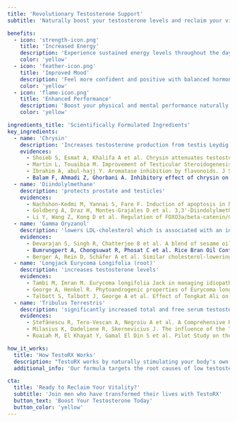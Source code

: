 ```yaml
---
title: 'Revolutionary Testosterone Support'
subtitle: 'Naturally boost your testosterone levels and reclaim your vitality'

benefits:
  - icon: 'strength-icon.png'
    title: 'Increased Energy'
    description: 'Experience sustained energy levels throughout the day'
    color: 'yellow'
  - icon: 'feather-icon.png'
    title: 'Improved Mood'
    description: 'Feel more confident and positive with balanced hormones'
    color: 'yellow'
  - icon: 'flame-icon.png'
    title: 'Enhanced Performance'
    description: 'Boost your physical and mental performance naturally'
    color: 'yellow'

ingredients_title: 'Scientifically Formulated Ingredients'
key_ingredients:
  - name: 'Chrysin'
    description: 'Increases testosterone production from testis Leydig cells and inhibits aromatase which converts testosterone to progesterone.'
    evidences:
      - Shoieb S, Esmat A, Khalifa A et al. Chrysin attenuates testosterone-induced benign prostate hyperplasia in rats. Food Chem Toxicol. 2018. 111:650- 659.
      - Martin L, Touaibia M. Improvement of Testicular Steroidogenesis Using Flavonoids and Isoflavonoids for Prevention of Late-Onset Male Hypogonadism. Antioxidants (Basel). 2020. 9(3):237.
      - Ibrahim A, abul-hajj Y. Aromatase inhibition by flavonoids. J Steroid Biochem Mol Biol. 1990. 37:257-60.
      - Balam F, Ahmadi Z, Ghorbani A. Inhibitory effect of chrysin on estrogen biosynthesis by suppression of enzyme aromatase (CYP19): A systematic review. Heliyon. 2020. 6.e03557.
  - name: 'Diindolylmethane'
    description: 'protects prostate and testicles'
    evidences:
      - Nachshon-Kedmi M, Yannai S, Fare F. Induction of apoptosis in human prostate cancer cell line, PC3, by 3,3'-diindolylmethane through the mitochondrial pathway. Br J Cancer. 2004. 91:1358-63.
      - Goldberg A, Draz H, Montes-Grajales D et al. 3,3'-Diindolylmethane (DIM) and its ring-substituted halogenated analogs (ring-DIMs) induce differential mechanisms of survival and death in androgen-dependent and -independent prostate cancer cells. Genes Cancer. 2015. 6(5-6):265- 280.
      - Li Y, Wang Z, Kong D et al. Regulation of FOXO3a/beta-catenin/GSK-3beta signaling by 3,3'-diindolylmethane contributes to inhibition of cell proliferation and induction of apoptosis in prostate cancer cells. J Biol Chem. 2007. 282(29):21542-50.
  - name: 'Gamma Oryzanol'
    description: 'lowers LDL-cholesterol which is associated with an increase in endogenous testosterone production'
    evidences:
      - Devarajan S, Singh R, Chatterjee B et al. A blend of sesame oil and rice bran oil lowers blood pressure and improves the lipid profile in mild-to- moderate hypertensive patients. J Clin Lipidol. 2016. 10(2):339-49.
      - Bumrungpert A, Chongsuwat R, Phosat C et al. Rice Bran Oil Containing Gamma-Oryzanol Improves Lipid Profiles and Antioxidant Status in Hyperlipidemic Subjects: A Randomized Double-Blind Controlled Trial. J Altern Complement Med. 2019. 25(3):353-358.
      - Berger A, Rein D, Schäfer A et al. Similar cholesterol-lowering properties of rice bran oil, with varied gamma-oryzanol, in mildly hypercholesterolemic men. Eur J Nutr. 2005. 44(3):163-73.
  - name: 'Longjack Eurycoma Longifolia (root)'
    description: 'increases testosterone levels'
    evidences:
      - Tambi M, Imran M. Eurycoma longifolia Jack in managing idiopathic male infertility. Asian J Androl. 2010. 12(3):376-80.
      - George A, Henkel R. Phytoandrogenic properties of Eurycoma longifolia as natural alternative to testosterone replacement therapy. Andrologia. 2014. 46(7):708-21.
      - Talbott S, Talbott J, George A et al. Effect of Tongkat Ali on stress hormones and psychological mood state in moderately stressed subjects. J Int Soc Sports Nutr. 2013. 26;10(1):28.
  - name: 'Tribulus Terrestris'
    description: 'significantly increased total and free serum testosterone levels in healthy adults'
    evidences:
      - Ștefănescu R, Tero-Vescan A, Negroiu A et al. A Comprehensive Review of the Phytochemical, Pharmacological, and Toxicological Properties of Tribulus terrestris L. Biomolecules. 2020. 10(5):752.
      - Milasius K, Dadeliene R, Skernevicius J. The influence of the Tribulus terrestris extract on the parameters of the functional preparedness and athletes' organism homeostasis. Fiziol Zh. 2009. 55(5):89-96.
      - Roaiah M, El Khayat Y, Gamal El Din S et al. Pilot Study on the Effect of Botanical Medicine (Tribulus terrestris) on Serum Testosterone Level and Erectile Function in Aging Males With Partial Androgen Deficiency (PADAM). J Sex Marital Ther. 2016. 42(4):297-301.

how_it_works:
  title: 'How TestoRX Works'
  description: "TestoRX works by naturally stimulating your body's own testosterone production, helping to restore optimal hormone levels."
  additional_info: 'Our formula targets the root causes of low testosterone, providing sustainable energy, improved mood, and enhanced performance without the side effects of synthetic hormones.'

cta:
  title: 'Ready to Reclaim Your Vitality?'
  subtitle: 'Join men who have transformed their lives with TestoRX'
  button_text: 'Boost Your Testosterone Today'
  button_color: 'yellow'
---
```

